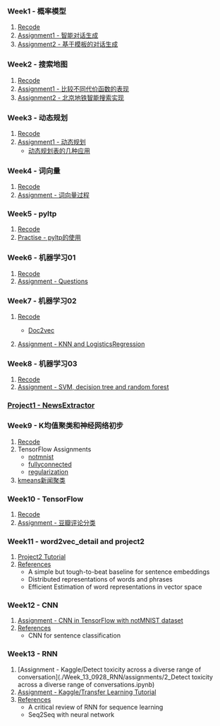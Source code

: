 ### Week1 - 概率模型
1. [Recode](./Week_01_0630_possibility_model/repeat_the_code.ipynb)
2. [Assignment1 - 智能对话生成](./Week_01_0630_possibility_model/assignments/assignment_01/Assignment-01.ipynb)
3. [Assignment2 - 基于模板的对话生成](./Week_01_0630_possibility_model/assignments/assignment_02/assignment-01-optional-pattern-match.ipynb)

### Week2 - 搜索地图
1. [Recode](./Week_02_0706_metro_search/recode.ipynb)
2. [Assignment1 - 比较不同代价函数的表现](./Week_02_0706_metro_search/Assignment/Assignment-02.ipynb)
3. [Assignment2 - 北京地铁智能搜索实现](./Week_02_0706_metro_search/Assignment/metro_path_assignment.ipynb)

### Week3 - 动态规划
1. [Recode](./Week_03_0713_dynamic_programming/Recoding.ipynb)
2. [Assignment1 - 动态规划](./Week_03_0713_dynamic_programming/Assignment/Assignment-03.ipynb)
    - [动态规划表的几种应用](./Week_03_0713_dynamic_programming/Assignment/dynamic_programming.ipynb)

### Week4 - 词向量
1. [Recode](./Week_04_0727_word2vec/recoding.ipynb)
2. [Assignment - 词向量过程](./Week_04_0727_word2vec/Assignment/word2vec.ipynb)

### Week5 - pyltp
1. [Recode](./Week_05_0803_pyltp/recoding.ipynb)
2. [Practise - pyltp的使用](./Week_05_0803_pyltp/pyltp.ipynb)

### Week6 - 机器学习01
1. [Recode](./Week_06_0810_ml_overview/recode.ipynb)
2. [Assignment - Questions](./Week_06_0810_ml_overview/Assignment/assginment.md)

### Week7 - 机器学习02
1. [Recode](./Week_07_0817_KNN/recoding.ipynb)
    - [Doc2vec](./Week_07_0817_KNN/doc2vec.ipynb)

2. [Assignment - KNN and LogisticsRegression](./Week_07_0817_KNN/Assignment/1_assignment.ipynb)

### Week8 - 机器学习03
1. [Recode](./Week_08_0824_svm_naive_bayes_decision_tree/recoding.ipynb)
2. [Assignment - SVM, decision tree and random forest](./Week_08_0824_svm_naive_bayes_decision_tree/Assignment/assignment.ipynb)

### [Project1 - NewsExtractor](http://39.100.3.165:5676/)

### Week9 - K均值聚类和神经网络初步
1. [Recode](./Week_09_0831_kmeans_NN/recode.ipynb)
2. TensorFlow Assignments
    - [notmnist](./Week_09_0831_kmeans_NN/assignments/1_notmnist.ipynb)
    - [fullyconnected](./Week_09_0831_kmeans_NN/assignments/2_fullyconnected.ipynb)
    - [regularization](./Week_09_0831_kmeans_NN/assignments/3_regularization.ipynb)
3. [kmeans新闻聚类](./Week_09_0831_kmeans_NN/assignments/kmeans_cluster.ipynb)

### Week10 - TensorFlow
1. [Recode](./Week_10_0908_tensorflow_pytorch/recode.ipynb)
2. [Assignment - 豆瓣评论分类](./Week_10_0908_tensorflow_pytorch/assignment/douban_classification.ipynb)

### Week11 - word2vec_detail and project2
1. [Project2 Tutorial](./Week_11_0914_word2vec_and_project2/autoSummarization)
2. [References](./Week_11_0914_word2vec_and_project2/references)
    - A simple but tough-to-beat baseline for sentence embeddings
    - Distributed representations of words and phrases
    - Efficient Estimation of word representations in vector space

### Week12 - CNN
1. [Assignment - CNN in TensorFlow with notMNIST dataset](./Week_12_0921_CNN/assignment/assignment-12-cnn.ipynb)
2. [References](./Week_12_0921_CNN/references)
    - CNN for sentence classification

### Week13 - RNN
1. [Assignment - Kaggle/Detect toxicity across a diverse range of conversation](./Week_13_0928_RNN/assignments/2_Detect toxicity across a diverse range of conversations.ipynb)
2. [Assignment - Kaggle/Transfer Learning Tutorial](./Week_13_0928_RNN/assignments/1_transfer_learning.ipynb)
3. [References](./Week_12_0921_CNN/references)
    - A critical review of RNN for sequence learning
    - Seq2Seq with neural network